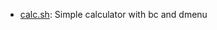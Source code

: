 * [calc.sh](https://gist.github.com/9a809e218b55ca124016#file-calc-sh): Simple calculator with bc and dmenu
